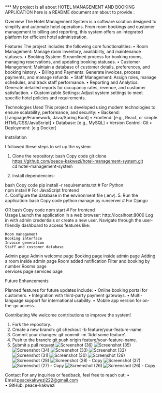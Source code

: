 *** My project is all about HOTEL MANAGEMENT AND BOOKING APPLICATION  here is a README  document am about to provide :


Overview
The Hotel Management System is a software solution designed to simplify and automate hotel operations. 
From room bookings and customer management to billing and reporting, this system offers an integrated platform for efficient hotel administration.


Features
The project includes the following core functionalities:
•	Room Management: Manage room inventory, availability, and maintenance statuses.
•	Booking System: Streamlined process for booking rooms, managing reservations, and updating booking statuses.
•	Customer Management: Maintain a database of customer details, preferences, and booking history.
•	Billing and Payments: Generate invoices, process payments, and manage refunds.
•	Staff Management: Assign roles, manage schedules, and track staff performance.
•	Reporting and Analytics: Generate detailed reports for occupancy rates, revenue, and customer satisfaction.
•	Customizable Settings: Adjust system settings to meet specific hotel policies and requirements.


Technologies Used
This project is developed using modern technologies to ensure scalability, performance, and security:
•	Backend: [Language/Framework, Java/Spring Boot]
•	Frontend: [e.g., React, or simple HTML/CSS/JavaScript]
•	Database: [e.g., MySQL]
•	Version Control: Git
•	Deployment: [e.g Docker]

Installation

I followed  these steps to set up the system:
1.	Clone the repository:
  bash
  Copy code
  git clone https://github.com/peace-kakwezi/hotel-management-system.git  
  cd hotel-management-system
 
3.	Install dependencies:
   
 bash
   Copy code
   pip install -r requirements.txt  # For Python  
   npm install  # For JavaScript frontend  
4.	Configure the database in the environment file (.env).
5.	Run the application:
bash
Copy code
python manage.py runserver  # For Django
 
OR
bash
Copy code
npm start  # For frontend  
Usage
	Launch the application in a web browser: http://localhost:8000
	Log in with admin credentials or create a new user.
	Navigate through the user-friendly dashboard to access features like:
	
	Room management
	Booking interface
	Invoice generation
	Staff and customer database

Admin page 
Admin welcome page 
Booking page inside admin page 
Adding a room inside admin page 
Room added notification 
Filter and booking by number 
Rooms page     
services  page services page
 
Future Enhancements

Planned features for future updates include:
•	Online booking portal for customers.
•	Integration with third-party payment gateways.
•	Multi-language support for international usability.
•	Mobile app version for on-the-go access.

Contributing
We welcome contributions to improve the system!
1.	Fork the repository.
2.	Create a new branch: git checkout -b feature/your-feature-name.
3.	Commit your changes: git commit -m 'Add some feature'.
4.	Push to the branch: git push origin feature/your-feature-name.
5.	Submit a pull request.![Screenshot (36)](https://github.com/user-attachments/assets/337ef39a-9da4-4cf1-b2a3-5e80b63cf95b)
![Screenshot (35)](https://github.com/user-attachments/assets/9e8e5446-75fa-49cc-b968-651acb302a68)
![Screenshot (34)](https://github.com/user-attachments/assets/606ed1bb-0397-407a-ae35-ccb47a65abfd)
![Screenshot (33)](https://github.com/user-attachments/assets/0645d2c5-27fb-4f4f-8f36-a92d78b58a54)
![Screenshot (32)](https://github.com/user-attachments/assets/97a42722-ea8b-4d57-9b27-deca141ec582)
![Screenshot (31)](https://github.com/user-attachments/assets/d4971542-4d4f-4633-8044-79cfa9a134d8)
![Screenshot (30)](https://github.com/user-attachments/assets/656f2fe0-c905-4ba5-89b3-7ea2be339f56)
![Screenshot (29)](https://github.com/user-attachments/assets/3d95efce-1b5b-414e-acfe-c79ec414d2ec)
![Screenshot (28)](https://github.com/user-attachments/assets/bd7ede14-e26b-4b82-9705-9144df6164fd)
![Screenshot (28) - Copy](https://github.com/user-attachments/assets/e0b41cbb-807f-4778-8d19-20e00738758c)
![Screenshot (27)](https://github.com/user-attachments/assets/a5a13a90-10c1-4cc3-8e90-48ecf8120c32)
![Screenshot (27) - Copy](https://github.com/user-attachments/assets/4170d5a8-cf17-46d8-b428-80a7a8179e95)
![Screenshot (26)](https://github.com/user-attachments/assets/7997e369-67f7-413d-9a76-0df9c2ab696b)
![Screenshot (26) - Copy](https://github.com/user-attachments/assets/d26bd71b-47ad-47f3-9393-0d9baddb523e)

   
Contact
For any inquiries or feedback, feel free to reach out:
•	Email:peacekakwezi222@gmail.com              
•	GitHub:  peace-kakwezi




